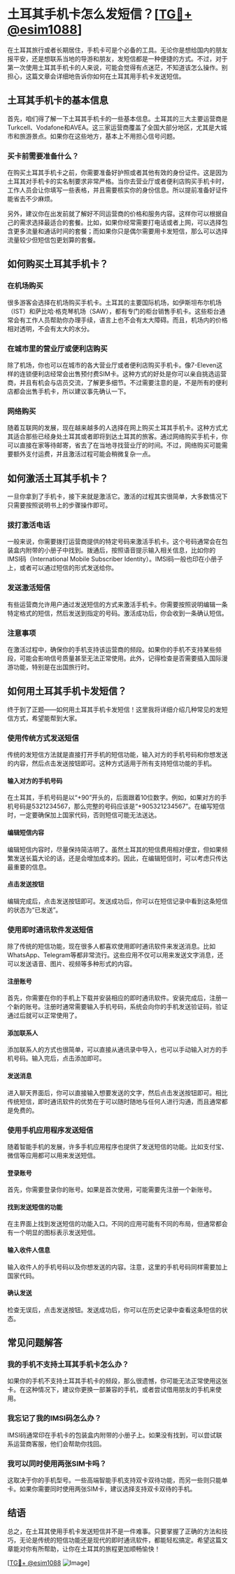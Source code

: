 # 土耳其手机卡怎么发短信？[[TG💪+ @esim1088](https://t.me/s/esim1088)]

在土耳其旅行或者长期居住，手机卡可是个必备的工具。无论你是想给国内的朋友报平安，还是想联系当地的导游和朋友，发短信都是一种便捷的方式。不过，对于第一次使用土耳其手机卡的人来说，可能会觉得有点迷茫，不知道该怎么操作。别担心，这篇文章会详细地告诉你如何在土耳其用手机卡发送短信。

## 土耳其手机卡的基本信息

首先，咱们得了解一下土耳其手机卡的一些基本信息。土耳其的三大主要运营商是Turkcell、Vodafone和AVEA。这三家运营商覆盖了全国大部分地区，尤其是大城市和旅游景点。如果你在这些地方，基本上不用担心信号问题。

### 买卡前需要准备什么？

在购买土耳其手机卡之前，你需要准备好护照或者其他有效的身份证件。这是因为土耳其对手机卡的实名制要求非常严格。当你去营业厅或者便利店购买手机卡时，工作人员会让你填写一些表格，并且需要核实你的身份信息。所以提前准备好证件能省去不少麻烦。

另外，建议你在出发前就了解好不同运营商的价格和服务内容。这样你可以根据自己的需求选择最适合的套餐。比如，如果你经常需要打电话或者上网，可以选择包含更多流量和通话时间的套餐；而如果你只是偶尔需要用卡发短信，那么可以选择流量较少但短信包更划算的套餐。

## 如何购买土耳其手机卡？

### 在机场购买

很多游客会选择在机场购买手机卡。土耳其的主要国际机场，如伊斯坦布尔机场（IST）和萨比哈·格克琴机场（SAW），都有专门的柜台销售手机卡。这些柜台通常会有工作人员帮助你办理手续，语言上也不会有太大障碍。而且，机场内的价格相对透明，不会有太大的水分。

### 在城市里的营业厅或便利店购买

除了机场，你也可以在城市的各大营业厅或者便利店购买手机卡。像7-Eleven这样的连锁便利店经常会出售预付费SIM卡。这种方式的好处是你可以亲自挑选运营商，并且有机会与店员交流，了解更多细节。不过需要注意的是，不是所有的便利店都会出售手机卡，所以建议事先确认一下。

### 网络购买

随着互联网的发展，现在越来越多的人选择在网上购买土耳其手机卡。这种方式尤其适合那些已经身处土耳其或者即将到达土耳其的旅客。通过网络购买手机卡，你可以直接在家等待邮寄，省去了在当地寻找营业厅的时间。不过，网络购买可能需要额外支付运费，并且激活过程可能会稍微复杂一点。

## 如何激活土耳其手机卡？

一旦你拿到了手机卡，接下来就是激活它。激活的过程其实很简单，大多数情况下只需要按照说明书上的步骤操作即可。

### 拨打激活电话

一般来说，你需要拨打运营商提供的特定号码来激活手机卡。这个号码通常会在包装盒内附带的小册子中找到。拨通后，按照语音提示输入相关信息，比如你的IMSI码（International Mobile Subscriber Identity）。IMSI码一般也印在小册子上，或者可以通过短信的形式发送给你。

### 发送激活短信

有些运营商允许用户通过发送短信的方式来激活手机卡。你需要按照说明编辑一条特定格式的短信，然后发送到指定的号码。激活成功后，你会收到一条确认短信。

### 注意事项

在激活过程中，确保你的手机支持该运营商的频段。如果你的手机不支持某些频段，可能会影响信号质量甚至无法正常使用。此外，记得检查是否需要插入国际漫游功能，特别是在出国旅行时。

## 如何用土耳其手机卡发短信？

终于到了正题——如何用土耳其手机卡发短信！这里我将详细介绍几种常见的发短信方式，希望能帮到大家。

### 使用传统方式发送短信

传统的发短信方法就是直接打开手机的短信功能，输入对方的手机号码和你想发送的内容，然后点击发送按钮即可。这种方式适用于所有支持短信功能的手机。

#### 输入对方的手机号码

在土耳其，手机号码是以“+90”开头的，后面跟着10位数字。例如，如果对方的手机号码是5321234567，那么完整的号码应该是“+905321234567”。在编写短信时，一定要确保加上国家代码，否则短信可能无法送达。

#### 编辑短信内容

编辑短信内容时，尽量保持简洁明了。虽然土耳其的短信费用相对便宜，但如果频繁发送长篇大论的话，还是会增加成本的。因此，在编辑短信时，可以考虑只传达最重要的信息。

#### 点击发送按钮

编辑完成后，点击发送按钮即可。发送成功后，你可以在短信记录中看到这条短信的状态为“已发送”。

### 使用即时通讯软件发送短信

除了传统的短信功能，现在很多人都喜欢使用即时通讯软件来发送消息。比如WhatsApp、Telegram等都非常流行。这些应用不仅可以用来发送文字消息，还可以发送语音、图片、视频等多种形式的内容。

#### 注册账号

首先，你需要在你的手机上下载并安装相应的即时通讯软件。安装完成后，注册一个新的账号。注册时通常需要输入手机号码，系统会向你的手机发送验证码，验证通过后就可以正常使用了。

#### 添加联系人

添加联系人的方式也很简单，可以直接从通讯录中导入，也可以手动输入对方的手机号码。输入完后，点击添加即可。

#### 发送消息

进入聊天界面后，你可以直接输入想要发送的文字，然后点击发送按钮即可。相比传统短信，即时通讯软件的优势在于可以随时随地与任何人进行沟通，而且通常都是免费的。

### 使用手机应用程序发送短信

随着智能手机的发展，许多手机应用程序也提供了发送短信的功能。比如支付宝、微信等应用都可以用来发送短信。

#### 登录账号

首先，你需要登录你的账号。如果是首次使用，可能需要先注册一个新账号。

#### 找到发送短信的功能

在主界面上找到发送短信的功能入口。不同的应用可能有不同的布局，但通常都会有一个明显的图标表示发送短信。

#### 输入收件人信息

输入收件人的手机号码以及你想发送的内容。注意，这里的手机号码同样需要加上国家代码。

#### 确认发送

检查无误后，点击发送按钮。发送成功后，你可以在历史记录中查看这条短信的状态。

## 常见问题解答

### 我的手机不支持土耳其手机卡怎么办？

如果你的手机不支持土耳其手机卡的频段，那么很遗憾，你可能无法正常使用这张卡。在这种情况下，建议你更换一部兼容的手机，或者尝试借用朋友的手机来使用。

### 我忘记了我的IMSI码怎么办？

IMSI码通常印在手机卡的包装盒内附带的小册子上。如果没有找到，可以尝试联系运营商客服，他们会帮助你找回。

### 我可以同时使用两张SIM卡吗？

这取决于你的手机型号。一些高端智能手机支持双卡双待功能，而另一些则只能单卡。如果你需要同时使用两张SIM卡，建议选择支持双卡双待的手机。

## 结语

总之，在土耳其使用手机卡发送短信并不是一件难事。只要掌握了正确的方法和技巧，无论是传统的短信功能还是现代的即时通讯软件，都能轻松搞定。希望这篇文章能对你有所帮助，让你在土耳其的旅程更加顺畅愉快！

[[TG💪+ @esim1088](https://t.me/s/esim1088) ![Image](https://i.postimg.cc/4NQfJmqS/Snipaste-2025-05-13-00-14-12.png)]